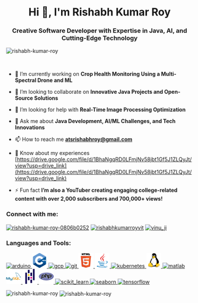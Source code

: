 <h1 align="center">Hi 👋, I'm Rishabh Kumar Roy</h1>
<h3 align="center">Creative Software Developer with Expertise in Java, AI, and Cutting-Edge Technology</h3>

<p align="left"> <img src="https://komarev.com/ghpvc/?username=rishabh-kumar-roy&label=Profile%20views&color=0e75b6&style=flat" alt="rishabh-kumar-roy" /> </p>

<p align="left"> <a href="https://twitter.com/" target="blank"><img src="https://img.shields.io/twitter/follow/?logo=twitter&style=for-the-badge" alt="" /></a> </p>

- 🔭 I’m currently working on **Crop Health Monitoring Using a Multi-Spectral Drone and ML**

- 👯 I’m looking to collaborate on **Innovative Java Projects and Open-Source Solutions**

- 🤝 I’m looking for help with **Real-Time Image Processing Optimization**

- 💬 Ask me about **Java Development, AI/ML Challenges, and Tech Innovations**

- 📫 How to reach me **atsrishabhroy@gmail.com**

- 📄 Know about my experiences [https://drive.google.com/file/d/1BhaNgqRD0LFmjNv58jbt1Gf5J1ZLQyJt/view?usp=drive_link](https://drive.google.com/file/d/1BhaNgqRD0LFmjNv58jbt1Gf5J1ZLQyJt/view?usp=drive_link)

- ⚡ Fun fact **I’m also a YouTuber creating engaging college-related content with over 2,000 subscribers and 700,000+ views!**

<h3 align="left">Connect with me:</h3>
<p align="left">
<a href="https://linkedin.com/in/rishabh-kumar-roy-0806b0252" target="blank"><img align="center" src="https://raw.githubusercontent.com/rahuldkjain/github-profile-readme-generator/master/src/images/icons/Social/linked-in-alt.svg" alt="rishabh-kumar-roy-0806b0252" height="30" width="40" /></a>
<a href="https://www.youtube.com/c/rishabhkumarroyvit" target="blank"><img align="center" src="https://raw.githubusercontent.com/rahuldkjain/github-profile-readme-generator/master/src/images/icons/Social/youtube.svg" alt="rishabhkumarroyvit" height="30" width="40" /></a>
<a href="https://www.leetcode.com/vinu_ji" target="blank"><img align="center" src="https://raw.githubusercontent.com/rahuldkjain/github-profile-readme-generator/master/src/images/icons/Social/leet-code.svg" alt="vinu_ji" height="30" width="40" /></a>
</p>

<h3 align="left">Languages and Tools:</h3>
<p align="left"> <a href="https://www.arduino.cc/" target="_blank" rel="noreferrer"> <img src="https://cdn.worldvectorlogo.com/logos/arduino-1.svg" alt="arduino" width="40" height="40"/> </a> <a href="https://www.w3schools.com/cpp/" target="_blank" rel="noreferrer"> <img src="https://raw.githubusercontent.com/devicons/devicon/master/icons/cplusplus/cplusplus-original.svg" alt="cplusplus" width="40" height="40"/> </a> <a href="https://cloud.google.com" target="_blank" rel="noreferrer"> <img src="https://www.vectorlogo.zone/logos/google_cloud/google_cloud-icon.svg" alt="gcp" width="40" height="40"/> </a> <a href="https://git-scm.com/" target="_blank" rel="noreferrer"> <img src="https://www.vectorlogo.zone/logos/git-scm/git-scm-icon.svg" alt="git" width="40" height="40"/> </a> <a href="https://www.w3.org/html/" target="_blank" rel="noreferrer"> <img src="https://raw.githubusercontent.com/devicons/devicon/master/icons/html5/html5-original-wordmark.svg" alt="html5" width="40" height="40"/> </a> <a href="https://www.java.com" target="_blank" rel="noreferrer"> <img src="https://raw.githubusercontent.com/devicons/devicon/master/icons/java/java-original.svg" alt="java" width="40" height="40"/> </a> <a href="https://kubernetes.io" target="_blank" rel="noreferrer"> <img src="https://www.vectorlogo.zone/logos/kubernetes/kubernetes-icon.svg" alt="kubernetes" width="40" height="40"/> </a> <a href="https://www.linux.org/" target="_blank" rel="noreferrer"> <img src="https://raw.githubusercontent.com/devicons/devicon/master/icons/linux/linux-original.svg" alt="linux" width="40" height="40"/> </a> <a href="https://www.mathworks.com/" target="_blank" rel="noreferrer"> <img src="https://upload.wikimedia.org/wikipedia/commons/2/21/Matlab_Logo.png" alt="matlab" width="40" height="40"/> </a> <a href="https://www.mysql.com/" target="_blank" rel="noreferrer"> <img src="https://raw.githubusercontent.com/devicons/devicon/master/icons/mysql/mysql-original-wordmark.svg" alt="mysql" width="40" height="40"/> </a> <a href="https://pandas.pydata.org/" target="_blank" rel="noreferrer"> <img src="https://raw.githubusercontent.com/devicons/devicon/2ae2a900d2f041da66e950e4d48052658d850630/icons/pandas/pandas-original.svg" alt="pandas" width="40" height="40"/> </a> <a href="https://www.php.net" target="_blank" rel="noreferrer"> <img src="https://raw.githubusercontent.com/devicons/devicon/master/icons/php/php-original.svg" alt="php" width="40" height="40"/> </a> <a href="https://scikit-learn.org/" target="_blank" rel="noreferrer"> <img src="https://upload.wikimedia.org/wikipedia/commons/0/05/Scikit_learn_logo_small.svg" alt="scikit_learn" width="40" height="40"/> </a> <a href="https://seaborn.pydata.org/" target="_blank" rel="noreferrer"> <img src="https://seaborn.pydata.org/_images/logo-mark-lightbg.svg" alt="seaborn" width="40" height="40"/> </a> <a href="https://www.tensorflow.org" target="_blank" rel="noreferrer"> <img src="https://www.vectorlogo.zone/logos/tensorflow/tensorflow-icon.svg" alt="tensorflow" width="40" height="40"/> </a> </p>

<p><img align="left" src="https://github-readme-stats.vercel.app/api/top-langs?username=rishabh-kumar-roy&show_icons=true&locale=en&layout=compact" alt="rishabh-kumar-roy" /></p>

<p>&nbsp;<img align="center" src="https://github-readme-stats.vercel.app/api?username=rishabh-kumar-roy&show_icons=true&locale=en" alt="rishabh-kumar-roy" /></p>
